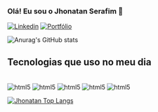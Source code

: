 ### Olá! Eu sou o Jhonatan Serafim 👋

[![Linkedin](https://img.shields.io/badge/LinkedIn-0077B5?style=for-the-badge&logo=linkedin&logoColor=white)](https://www.linkedin.com/in/jhonatan-serafim-1a5706261/)
[![Portfólio](https://img.shields.io/badge/website-000000?style=for-the-badge&logo=About.me&logoColor=white)](https://portfolio-jhonatan-serafim.netlify.app/)

![Anurag's GitHub stats](https://github-readme-stats.vercel.app/api?username=JhonatanSerafim01&show_icons=true&theme=radical)



## Tecnologias que uso no meu dia

<div style="display: inline_block"><br/>
<img align="center" alt="html5" src="https://img.shields.io/badge/HTML5-E34F26?style=for-the-badge&logo=html5&logoColor=white">
<img align="center" alt="html5" src="https://img.shields.io/badge/CSS-239120?&style=for-the-badge&logo=css3&logoColor=white">
<img align="center" alt="html5" src="https://img.shields.io/badge/JavaScript-F7DF1E?style=for-the-badge&logo=javascript&logoColor=black">
<img align="center" alt="html5" src="https://img.shields.io/badge/React-20232A?style=for-the-badge&logo=react&logoColor=61DAFB">
<img align="center" alt="html5" src="https://img.shields.io/badge/Node.js-43853D?style=for-the-badge&logo=node.js&logoColor=white">

</div>



[![Jhonatan Top Langs](https://github-readme-stats.vercel.app/api/top-langs/?username=JhonatanSerafim01&layout=donut)](https://github.com/anuraghazra/github-readme-stats)

